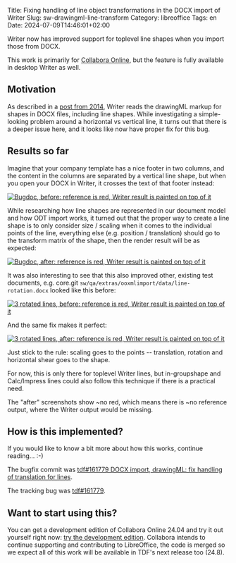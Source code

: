 Title: Fixing handling of line object transformations in the DOCX import of Writer
Slug: sw-drawingml-line-transform
Category: libreoffice
Tags: en
Date: 2024-07-09T14:46:01+02:00

Writer now has improved support for toplevel line shapes when you import those from DOCX.

This work is primarily for [Collabora Online](https://www.collaboraoffice.com/), but the feature is
fully available in desktop Writer as well.

## Motivation

As described in a [post from 2014]({filename}/2014/lo-writer-drawingml-shape-improvements.adoc),
Writer reads the drawingML markup for shapes in DOCX files, including line shapes. While
investigating a simple-looking problem around a horizontal vs vertical line, it turns out that there
is a deeper issue here, and it looks like now have proper fix for this bug.

## Results so far

Imagine that your company template has a nice footer in two columns, and the content in the columns
are separated by a vertical line shape, but when you open your DOCX in Writer, it crosses the text
of that footer instead:

[![Bugdoc, before: reference is red, Writer result is painted on top of it](https://share.vmiklos.hu/blog/sw-drawingml-line-transform/diff-old.png)](https://share.vmiklos.hu/blog/sw-drawingml-line-transform/diff-old.png)

While researching how line shapes are represented in our document model and how ODT import works, it
turned out that the proper way to create a line shape is to only consider size / scaling when it
comes to the individual points of the line, everything else (e.g. position / translation) should go
to the transform matrix of the shape, then the render result will be as expected:

[![Bugdoc, after: reference is red, Writer result is painted on top of it](https://share.vmiklos.hu/blog/sw-drawingml-line-transform/diff-new.png)](https://share.vmiklos.hu/blog/sw-drawingml-line-transform/diff-new.png)

It was also interesting to see that this also improved other, existing test documents, e.g. core.git
`sw/qa/extras/ooxmlimport/data/line-rotation.docx` looked like this before:

[![3 rotated lines, before: reference is red, Writer result is painted on top of it](https://share.vmiklos.hu/blog/sw-drawingml-line-transform/line-rotation-diff-old.png)](https://share.vmiklos.hu/blog/line-rotation-diff-old.png)

And the same fix makes it perfect:

[![3 rotated lines, after: reference is red, Writer result is painted on top of it](https://share.vmiklos.hu/blog/sw-drawingml-line-transform/line-rotation-diff-new.png)](https://share.vmiklos.hu/blog/line-rotation-diff-new.png)

Just stick to the rule: scaling goes to the points -- translation, rotation and horizontal shear
goes to the shape.

For now, this is only there for toplevel Writer lines, but in-groupshape and Calc/Impress lines
could also follow this technique if there is a practical need.

The "after" screenshots show ~no red, which means there is ~no reference output, where the Writer
output would be missing.

## How is this implemented?

If you would like to know a bit more about how this works, continue reading... :-)

The bugfix commit was [tdf#161779 DOCX import, drawingML: fix handling of translation for
lines](https://git.libreoffice.org/core/commit/6c09c85ec384e88c89bff0817e7fe9889d7ed68e).

The tracking bug was [tdf#161779](https://bugs.documentfoundation.org/show_bug.cgi?id=161779).

## Want to start using this?

You can get a development edition of Collabora Online 24.04 and try it out yourself right now: [try
the development edition](https://www.collaboraoffice.com/code/).  Collabora intends to continue
supporting and contributing to LibreOffice, the code is merged so we expect all of this work will be
available in TDF's next release too (24.8).
